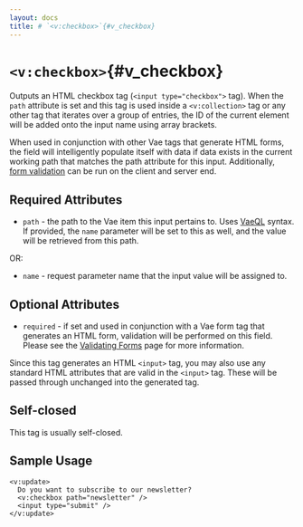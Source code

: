 ```yaml
---
layout: docs
title: # `<v:checkbox>`{#v_checkbox}
---
```


# `<v:checkbox>`{#v_checkbox}

Outputs an HTML checkbox tag (`<input type="checkbox">` tag). When the
`path` attribute is set and this tag is used inside a `<v:collection>`
tag or any other tag that iterates over a group of entries, the ID of
the current element will be added onto the input name using array
brackets.

When used in conjunction with other Vae tags that generate HTML forms,
the field will intelligently populate itself with data if data exists in
the current working path that matches the path attribute for this input.
Additionally, [form validation](#vaeml_form_validation) can be run on
the client and server end.

## Required Attributes

-   `path` - the path to the Vae item this input pertains to. Uses
    [VaeQL](#vaeql) syntax. If provided, the `name` parameter will be
    set to this as well, and the value will be retrieved from this path.

OR:

-   `name` - request parameter name that the input value will be
    assigned to.

## Optional Attributes

-   `required` - if set and used in conjunction with a Vae form tag that
    generates an HTML form, validation will be performed on this field.
    Please see the [Validating Forms](#vaeml_form_validation) page for
    more information.

Since this tag generates an HTML `<input>` tag, you may also use any
standard HTML attributes that are valid in the `<input>` tag. These will
be passed through unchanged into the generated tag.

## Self-closed

This tag is usually self-closed.

## Sample Usage

    <v:update>
      Do you want to subscribe to our newsletter?
      <v:checkbox path="newsletter" />
      <input type="submit" />
    </v:update>
